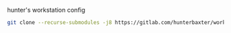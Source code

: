 hunter's workstation config

```sh
git clone --recurse-submodules -j8 https://gitlab.com/hunterbaxter/workstation.git
```

